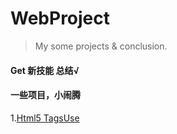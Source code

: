 # WebProject
> My some projects &amp; conclusion.

#### Get 新技能 总结√
#### 一些项目，小闹腾

1.[Html5 TagsUse](https://sammieho.github.io/WebProject/1_H5_TagsUsed/)
